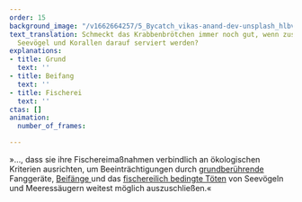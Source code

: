 ```yaml
---
order: 15
background_image: "/v1662664257/5_Bycatch_vikas-anand-dev-unsplash_hlbvoz_wcarna.jpg"
text_translation: Schmeckt das Krabbenbrötchen immer noch gut, wenn zusätzlich Schweinswale,
  Seevögel und Korallen darauf serviert werden?
explanations:
- title: Grund
  text: ''
- title: Beifang
  text: ''
- title: Fischerei
  text: ''
ctas: []
animation:
  number_of_frames: 

---
```

»…, dass sie ihre Fischereimaßnahmen verbindlich an ökologischen Kriterien ausrichten, um Beeinträchtigungen durch [grundberührende ](# "Grund")Fanggeräte, [Beifänge ](# "Beifang")und das [fischereilich bedingte Töten](# "Fischerei") von Seevögeln und Meeressäugern weitest möglich auszuschließen.«